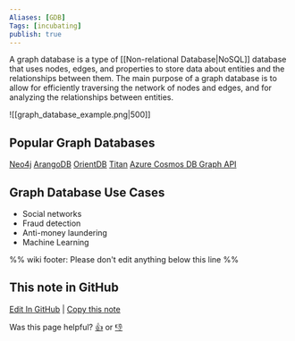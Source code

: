 ```yaml
---
Aliases: [GDB]
Tags: [incubating]
publish: true
---
```


A graph database is a type of [[Non-relational Database|NoSQL]] database that uses nodes, edges, and properties to store data about entities and the relationships between them. The main purpose of a graph database is to allow for efficiently traversing the network of nodes and edges, and for analyzing the relationships between entities.

![[graph_database_example.png|500]]

## Popular Graph Databases

[Neo4j](https://neo4j.com/)
[ArangoDB](https://www.arangodb.com/)
[OrientDB](https://orientdb.com/)
[Titan](https://titan.thinkaurelius.com/)
[Azure Cosmos DB Graph API](https://docs.microsoft.com/en-us/azure/cosmos-db/graph-introduction)

## Graph Database Use Cases

- Social networks
- Fraud detection
- Anti-money laundering
- Machine Learning

%% wiki footer: Please don't edit anything below this line %%

## This note in GitHub

<span class="git-footer">[Edit In GitHub](https://github.dev/data-engineering-community/data-engineering-wiki/blob/main/Concepts/Graph%20Database.md "git-hub-edit-note") | [Copy this note](https://raw.githubusercontent.com/data-engineering-community/data-engineering-wiki/main/Concepts/Graph%20Database.md "git-hub-copy-note")</span>

<span class="git-footer">Was this page helpful?
[👍](https://tally.so/r/mOaxjk?rating=Yes&url=https://dataengineering.wiki/Concepts/Graph+Database) or [👎](https://tally.so/r/mOaxjk?rating=No&url=https://dataengineering.wiki/Concepts/Graph+Database)</span>
